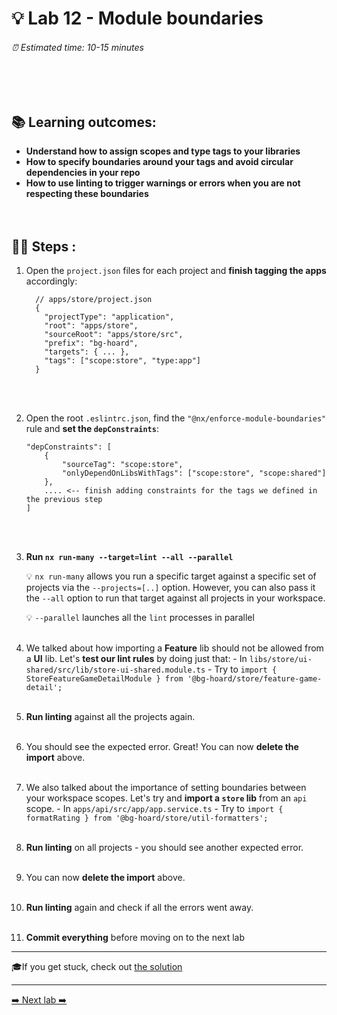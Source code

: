 # 💡 Lab 12 - Module boundaries

###### ⏰ Estimated time: 10-15 minutes

<br /><br />

## 📚 Learning outcomes:

- **Understand how to assign scopes and type tags to your libraries**
- **How to specify boundaries around your tags and avoid circular dependencies in your repo**
- **How to use linting to trigger warnings or errors when you are not respecting these boundaries**
  <br /><br /><br />

## 🏋️‍♀️ Steps :

1. Open the `project.json` files for each project and **finish tagging the apps** accordingly:

   ```
     // apps/store/project.json
     {
       "projectType": "application",
       "root": "apps/store",
       "sourceRoot": "apps/store/src",
       "prefix": "bg-hoard",
       "targets": { ... },
       "tags": ["scope:store", "type:app"]
     }
   ```

   <br /><br />

2. Open the root `.eslintrc.json`, find the `"@nx/enforce-module-boundaries"` rule and **set the `depConstraints`**:

   ```
   "depConstraints": [
       {
           "sourceTag": "scope:store",
           "onlyDependOnLibsWithTags": ["scope:store", "scope:shared"]
       },
       .... <-- finish adding constraints for the tags we defined in the previous step
   ]
   ```

   <br /><br />

3. **Run `nx run-many --target=lint --all --parallel`**

   💡 `nx run-many` allows you run a specific target against a specific set of projects
   via the `--projects=[..]` option. However, you can also pass it the `--all` option
   to run that target against all projects in your workspace.

   💡 `--parallel` launches all the `lint` processes in parallel
   <br /><br />

4. We talked about how importing a **Feature** lib should not be allowed from a
   **UI** lib. Let's **test our lint rules** by doing just that: - In `libs/store/ui-shared/src/lib/store-ui-shared.module.ts` - Try to `import { StoreFeatureGameDetailModule } from '@bg-hoard/store/feature-game-detail';`
   <br /><br />

5. **Run linting** against all the projects again.
   <br /><br />
6. You should see the expected error. Great! You can now **delete the import** above.
   <br /><br />
7. We also talked about the importance of setting boundaries between your workspace scopes.
   Let's try and **import a `store` lib** from an `api` scope. - In `apps/api/src/app/app.service.ts` - Try to `import { formatRating } from '@bg-hoard/store/util-formatters';`
   <br /><br />

8. **Run linting** on all projects - you should see another expected error.
   <br /><br />
9. You can now **delete the import** above.
   <br /><br />
10. **Run linting** again and check if all the errors went away.
   <br /><br />
11. **Commit everything** before moving on to the next lab

---

🎓If you get stuck, check out [the solution](SOLUTION.md)

---

[➡️ Next lab ➡️](../lab13/LAB.md)
